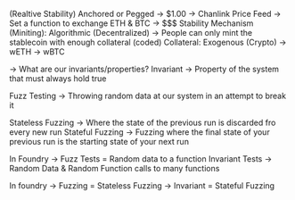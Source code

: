 (Realtive Stability) Anchored or Pegged -> $1.00
    -> Chanlink Price Feed
    -> Set a function to exchange ETH & BTC -> $$$
Stability Mechanism (Miniting): Algorithmic (Decentralized)
    -> People can only mint the stablecoin with enough collateral (coded)
Collateral: Exogenous (Crypto)
    -> wETH
    -> wBTC


-> What are our invariants/properties?
Invariant -> Property of the system that must always hold true

Fuzz Testing -> Throwing random data at our system in an attempt to break it

Stateless Fuzzing -> Where the state of the previous run is discarded fro every new run
Stateful Fuzzing -> Fuzzing where the final state of your previous run is the starting state of your next run

In Foundry -> Fuzz Tests = Random data to a function
Invariant Tests -> Random Data & Random Function calls to many functions

In foundry -> Fuzzing = Stateless Fuzzing
           -> Invariant = Stateful Fuzzing 